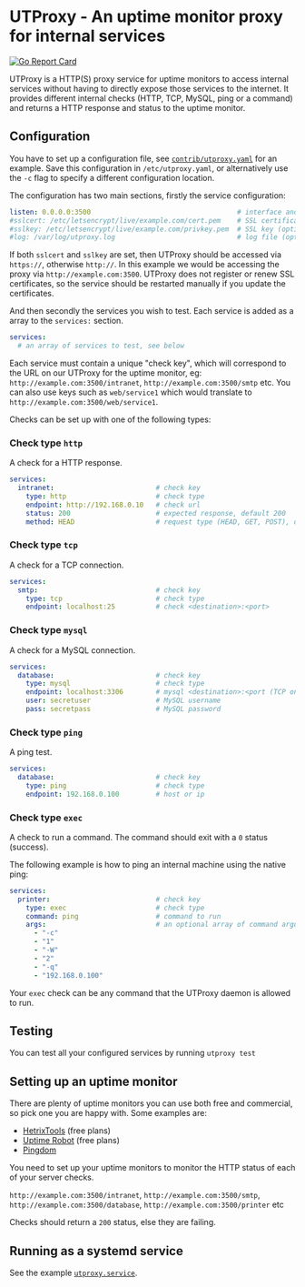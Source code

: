# UTProxy - An uptime monitor proxy for internal services

[![Go Report Card](https://goreportcard.com/badge/github.com/axllent/utproxy)](https://goreportcard.com/report/github.com/axllent/utproxy)

UTProxy is a HTTP(S) proxy service for uptime monitors to access internal services without having to directly expose those services to the internet. It provides different internal checks (HTTP, TCP, MySQL, ping or a command) and returns a HTTP response and status to the uptime monitor.


## Configuration

You have to set up a configuration file, see [`contrib/utproxy.yaml`](contrib/utproxy.yaml) for an example. Save this configuration in `/etc/utproxy.yaml`, or alternatively use the `-c` flag to specify a different configuration location.

The configuration has two main sections, firstly the service configuration:

```yaml
listen: 0.0.0.0:3500                                    # interface and port to listen on
#sslcert: /etc/letsencrypt/live/example.com/cert.pem    # SSL certificate (optional)
#sslkey: /etc/letsencrypt/live/example.com/privkey.pem  # SSL key (optional)
#log: /var/log/utproxy.log                              # log file (optional)
```

If both `sslcert` and `sslkey` are set, then UTProxy should be accessed via `https://`, otherwise `http://`. In this example we would be accessing the proxy via `http://example.com:3500`. UTProxy does not register or renew SSL certificates, so the service should be restarted manually if you update the certificates.

And then secondly the services you wish to test. Each service is added as a array to the `services:` section.

```yaml
services:
  # an array of services to test, see below
```

Each service must contain a unique "check key", which will correspond to the URL on our UTProxy for the uptime monitor, eg: `http://example.com:3500/intranet`, `http://example.com:3500/smtp` etc. You can also use keys such as `web/service1` which would translate to `http://example.com:3500/web/service1`.

Checks can be set up with one of the following types:


### Check type `http`

A check for a HTTP response.

```yaml
services:
  intranet:                         # check key
    type: http                      # check type
    endpoint: http://192.168.0.10   # check url
    status: 200                     # expected response, default 200
    method: HEAD                    # request type (HEAD, GET, POST), default HEAD
```

### Check type `tcp`

A check for a TCP connection.

```yaml
services:
  smtp:                             # check key
    type: tcp                       # check type
    endpoint: localhost:25          # check <destination>:<port>
```

### Check type `mysql`

A check for a MySQL connection.

```yaml
services:
  database:                         # check key
    type: mysql                     # check type
    endpoint: localhost:3306        # mysql <destination>:<port (TCP only, no sockets)
    user: secretuser                # MySQL username 
    pass: secretpass                # MySQL password 
```

### Check type `ping`

A ping test.

```yaml
services:
  database:                         # check key
    type: ping                      # check type
    endpoint: 192.168.0.100         # host or ip 
```


### Check type `exec`

A check to run a command. The command should exit with a `0` status (success).

The following example is how to ping an internal machine using the native ping:

```yaml
services:
  printer:                          # check key
    type: exec                      # check type
    command: ping                   # command to run
    args:                           # an optional array of command arguments
      - "-c"
      - "1"
      - "-W"
      - "2"
      - "-q"
      - "192.168.0.100"
```

Your `exec` check can be any command that the UTProxy daemon is allowed to run.


## Testing

You can test all your configured services by running `utproxy test`


## Setting up an uptime monitor

There are plenty of uptime monitors you can use both free and commercial, so pick one you are happy with. Some examples are:

- [HetrixTools](https://hetrix.tools/u-625253) (free plans)
- [Uptime Robot](https://uptimerobot.com/) (free plans)
- [Pingdom](https://www.pingdom.com/)

You need to set up your uptime monitors to monitor the HTTP status of each of your server checks.

`http://example.com:3500/intranet`, `http://example.com:3500/smtp`, `http://example.com:3500/database`, `http://example.com:3500/printer` etc

Checks should return a `200` status, else they are failing.


## Running as a systemd service

See the example [`utproxy.service`](contrib/utproxy.service).
